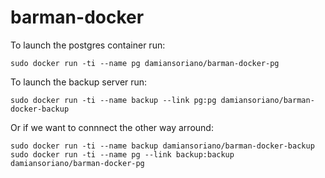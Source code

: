 barman-docker
=============

To launch the postgres container run:

    sudo docker run -ti --name pg damiansoriano/barman-docker-pg

To launch the backup server run:

    sudo docker run -ti --name backup --link pg:pg damiansoriano/barman-docker-backup

Or if we want to connnect the other way arround:

    sudo docker run -ti --name backup damiansoriano/barman-docker-backup
    sudo docker run -ti --name pg --link backup:backup damiansoriano/barman-docker-pg
